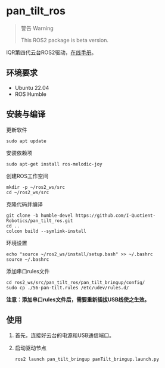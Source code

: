 # pan_tilt_ros

> 警告 Warning
>
> This ROS2 package is beta version.



IQR第四代云台ROS2驱动，[在线手册](http://doc.iquotient-robotics.com/pan_tilt_unit_user_manual/)。

## 环境要求
- Ubuntu 22.04
- ROS Humble

## 安装与编译
更新软件
```shell
sudo apt update
```
安装依赖项
```shell
sudo apt-get install ros-melodic-joy
```
创建ROS工作空间
```shell
mkdir -p ~/ros2_ws/src
cd ~/ros2_ws/src
```
克隆代码并编译
```shell
git clone -b humble-devel https://github.com/I-Quotient-Robotics/pan_tilt_ros.git
cd ..
colcon build --symlink-install
```
环境设置
```shell
echo "source ~/ros2_ws/install/setup.bash" >> ~/.bashrc
source ~/.bashrc
```
添加串口rules文件
```shell
cd ros2_ws/src/pan_tilt_ros/pan_tilt_bringup/config/
sudo cp ./56-pan-tilt.rules /etc/udev/rules.d/
```
**注意：添加串口rules文件后，需要重新插拔USB线使之生效。**

## 使用
1. 首先，连接好云台的电源和USB通信端口。

2. 启动驱动节点

    ```shell
    ros2 launch pan_tilt_bringup panTilt_bringup.launch.py
	```